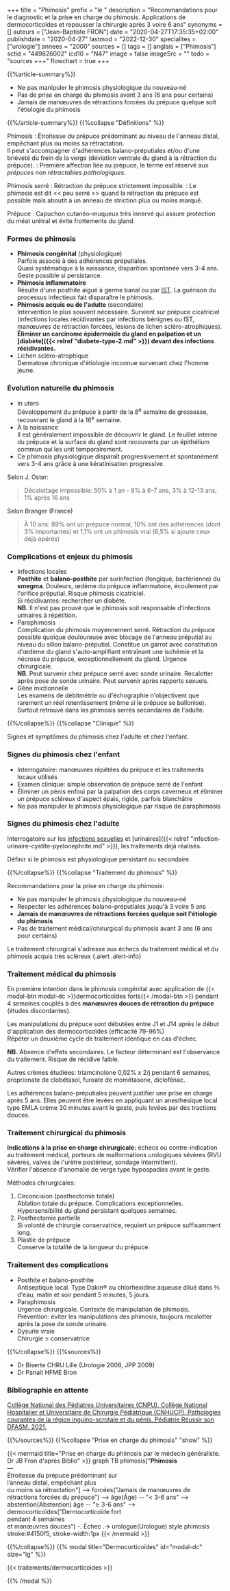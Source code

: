 +++
title = "Phimosis"
prefix = "le "
description = "Recommandations pour le diagnostic et la prise en charge du phimosis. Applications de dermocorticoïdes et repousser la chirurgie après 3 voire 6 ans"
synonyms = []
auteurs = ["Jean-Baptiste FRON"]
date = "2020-04-27T17:35:35+02:00"
publishdate = "2020-04-27"
lastmod = "2022-12-30"
specialites = ["urologie"]
annees = "2000"
sources = []
tags = []
anglais = ["Phimosis"]
sctid = "449826002"
icd10 = "N47"
image = false
imageSrc = ""
todo = "sources +++"
flowchart = true
+++

{{%article-summary%}}

- Ne pas manipuler le phimosis physiologique du nouveau-né
- Pas de prise en charge du phimosis avant 3 ans (6 ans pour certains)
- Jamais de manœuvres de rétractions forcées du prépuce quelque soit l'étiologie du phimosis

{{%/article-summary%}}
{{%collapse "Définitions" %}}

Phimosis
: Étroitesse du prépuce prédominant au niveau de l'anneau distal, empêchant plus ou moins sa rétractation.  
Il peut s'accompagner d'adhérences balano-préputiales et/ou d'une brièveté du frein de la verge (déviation ventrale du gland à la rétraction du prépuce).
: Première affection liée au prépuce, le terme est réservé aux *prépuces non rétractables pathologiques*.

Phimosis serré
: Rétraction du prépuce strictement impossible.
: Le phimosis est dit << peu serré >> quand la rétraction du prépuce est possible mais aboutit à un anneau de striction plus ou moins marqué.

Prépuce
: Capuchon cutanéo-muqueux très innervé qui assure protection du méat urétral et évite frottements du gland.

### Formes de phimosis

- **Phimosis congénital** (physiologique)  
  Parfois associé à des adhérences préputiales.  
  Quasi systématique à la naissance, disparition spontanée vers 3-4 ans. Geste possible si persistance.
- **Phimosis inflammatoire**  
  Résulte d'une posthite aiguë à germe banal ou par [IST](/tags/ist/). La guérison du processus infectieux fait disparaître le phimosis.
- **Phimosis acquis ou de l'adulte** (secondaire)  
  Intervention le plus souvent nécessaire. Survient sur prépuce cicatriciel (infections locales récidivantes par infections bénignes ou IST, manœuvres de rétraction forcées, lésions de lichen scléro-atrophiques).  
  **Éliminer un carcinome épidermoïde du gland en palpation et un [diabète]({{< relref "diabete-type-2.md" >}}) devant des infections récidivantes.**
- Lichen scléro-atrophique  
  Dermatose chronique d'étiologie inconnue survenant chez l'homme jeune.

### Évolution naturelle du phimosis

- In utero  
  Développement du prépuce à partir de la 8<sup>e</sup> semaine de grossesse, recouvrant le gland à la 16<sup>e</sup> semaine.
- À la naissance  
  Il est généralement impossible de découvrir le gland. Le feuillet interne du prépuce et la surface du gland sont recouverts par un épithélium commun qui les unit temporairement.
- Ce phimosis physiologique disparaît progressivement et spontanément vers 3-4 ans grâce à une kératinisation progressive.

Selon J. Oster:
> Décalottage impossible: 50% à 1 an - 8% à 6-7 ans, 3% à 12-13 ans, 1% après 16 ans

Selon Branger (France)
> À 10 ans: 89% ont un prépuce normal, 10% ont des adhérences (dont 3% importantes) et 1,1% ont un phimosis vrai (6,5% si ajoute ceux déjà opérés)

### Complications et enjeux du phimosis

- Infections locales  
  **Posthite** et **balano-posthite** par surinfection (fongique, bactérienne) du **smegma**. Douleurs, œdème du prépuce inflammatoire, écoulement par l'orifice préputial. Risque phimosis cicatriciel.  
  Si récidivantes: rechercher un diabète.  
  **NB.** Il n'est pas prouvé que le phimosis soit responsable d'infections urinaires à répétition.
- Paraphimosis  
  Complication du phimosis moyennement serré. Rétraction du prépuce possible quoique douloureuse avec blocage de l'anneau préputial au niveau du sillon balano-préputial. Constitue un garrot avec constitution d'œdème du gland s'auto-amplifiant entraînant une ischémie et la nécrose du prépuce, exceptionnellement du gland. Urgence chirurgicale.  
  **NB**. Peut survenir chez prépuce serré avec sonde urinaire. Recalotter après pose de sonde urinaire. Peut survenir après rapports sexuels.
- Gêne mictionnelle  
  Les examens de débitmétrie ou d'échographie n'objectivent que rarement un réel retentissement (même si le prépuce se ballonise). Surtout retrouvé dans les phimosis serrés secondaires de l'adulte.

{{%/collapse%}}
{{%collapse "Clinique" %}}

Signes et symptômes du phimosis chez l'adulte et chez l'enfant.

### Signes du phimosis chez l'enfant

- Interrogatoire: manœuvres répétées du prépuce et les traitements locaux utilisés
- Examen clinique: simple observation de prépuce serré de l'enfant
- Éliminer un pénis enfoui par la palpation des corps caverneux et éliminer un prépuce scléreux d'aspect épais, rigide, parfois blanchâtre
- Ne pas manipuler le phimosis physiologique par risque de paraphimosis

### Signes du phimosis chez l'adulte

Interrogatoire sur les [infections sexuelles](/tags/ist/) et [urinaires]({{< relref "infection-urinaire-cystite-pyelonephrite.md" >}}), les traitements déjà réalisés.

Définir si le phimosis est physiologique persistant ou secondaire.

{{%/collapse%}}
{{%collapse "Traitement du phimosis" %}}

Recommandations pour la prise en charge du phimosis:

- Ne pas manipuler le phimosis physiologique du nouveau-né
- Respecter les adhérences balano-préputiales jusqu'à 3 voire 5 ans
- **Jamais de manœuvres de rétractions forcées quelque soit l'étiologie du phimosis**
- Pas de traitement médical/chirurgical du phimosis avant 3 ans (6 ans pour certains)

Le traitement chirurgical s'adresse aux échecs du traitement médical et du phimosis acquis très scléreux
{.alert .alert-info}

### Traitement médical du phimosis

En première intention dans le phimosis congénital avec application de {{< modal-btn modal-dc >}}dermocorticoïdes forts{{< /modal-btn >}} pendant 4 semaines couplés à des **manœuvres douces de rétraction du prépuce** (études discordantes).

Les manipulations du prépuce sont débutées entre J1 et J14 après le début d'application des dermocorticoïdes (efficacité 79-96%)  
Répéter un deuxième cycle de traitement identique en cas d'échec.

**NB.** Absence d'effets secondaires. Le facteur déterminant est l'observance du traitement. Risque de récidive faible.

Autres crèmes étudiées: triamcinolone 0,02% x 2/j pendant 6 semaines, proprionate de clobétasol, furoate de mométasone, diclofénac.

Les adhérences balano-préputiales peuvent justifier une prise en charge après 5 ans. Elles peuvent être levées en appliquant un anesthésique local type EMLA crème 30 minutes avant le geste, puis levées par des tractions douces.

### Traitement chirurgical du phimosis

**Indications à la prise en charge chirurgicale:** échecs ou contre-indication au traitement médical, porteurs de malformations urologiques sévères (RVU sévères, valves de l'urètre postérieur, sondage intermittent).  
Vérifier l'absence d'anomalie de verge type hypospadias avant le geste.

Méthodes chirurgicales:

1. Circoncision (posthectomie totale)  
  Ablation totale du prépuce. Complications exceptionnelles. Hypersensibilité du gland persistant quelques semaines.
2. Posthectomie partielle  
  Si volonté de chirurgie conservatrice, requiert un prépuce suffisamment long.
3. Plastie de prépuce  
  Conserve la totalité de la longueur du prépuce.

### Traitement des complications

- Posthite et balano-posthite  
  Antiseptique local. Type Dakin® ou chlorhexidine aqueuse dilué dans ⅔ d'eau, matin et soir pendant 5 minutes, 5 jours.
- Paraphimosis  
  Urgence chirurgicale. Contexte de manipulation de phimosis.  
  Prévention: éviter les manipulations des phimosis, toujours recalotter après la pose de sonde urinaire.
- Dysurie vraie  
  Chirurgie ± conservatrice

{{%/collapse%}}
{{%sources%}}

- Dr Biserte CHRU Lille (Urologie 2008, JPP 2009)
- Dr Panait HFME Bron

### Bibliographie en attente

[Collège National des Pédiatres Universitaires (CNPU), Collège National Hospitalier et Universitaire de Chirurgie Pédiatrique (CNHUCP). Pathologies courantes de la région inguino-scrotale et du pénis. Pédiatrie Réussir son DFASM. 2021.](https://www.pedia-univ.fr/deuxieme-cycle/referentiel/gastroenterologie-nutrition-chirurgie-abdominopelvienne/pathologies)

{{%/sources%}}
{{%collapse "Prise en charge du phimosis" "show" %}}

{{< mermaid title="Prise en charge du phimosis par le médecin généraliste. Dr JB Fron d'après Biblio" >}}
graph TB
  phimosis["<b>Phimosis</b><br>—<br>Étroitesse du prépuce prédominant sur<br>l’anneau distal, empêchant plus<br>ou moins sa rétractation"] --> forcées("Jamais de manœuvres de<br>rétractions forcées du prépuce") --> âge(Âge) -- "&lt; 3-6 ans" --> abstention(Abstention)
    âge -- "≥ 3-6 ans" --> dermocorticoïdes("Dermocorticoïde fort<br>pendant 4 semaines<br>et manœuvres douces") -. Échec .-> urologue(Urologue)
  style phimosis stroke:#4150f5, stroke-width:1px
{{< /mermaid >}}

{{%/collapse%}}
{{% modal title="Dermocorticoïdes" id="modal-dc" size="lg" %}}

{{< traitements/dermocorticoides >}}

{{% /modal %}}
